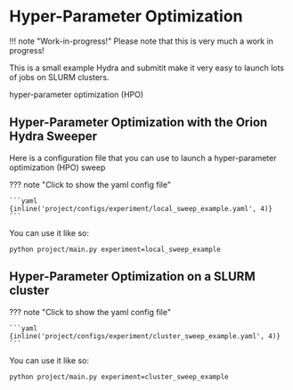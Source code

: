 # Hyper-Parameter Optimization

!!! note "Work-in-progress!"
    Please note that this is very much a work in progress!

This is a small example
Hydra and submitit make it very easy to launch lots of jobs on SLURM clusters.

hyper-parameter optimization (HPO)

## Hyper-Parameter Optimization with the Orion Hydra Sweeper

Here is a configuration file that you can use to launch a hyper-parameter optimization (HPO) sweep

??? note "Click to show the yaml config file"

    ```yaml
    {inline('project/configs/experiment/local_sweep_example.yaml', 4)}
    ```

You can use it like so:

```console
python project/main.py experiment=local_sweep_example
```

## Hyper-Parameter Optimization on a SLURM cluster

??? note "Click to show the yaml config file"

    ```yaml
    {inline('project/configs/experiment/cluster_sweep_example.yaml', 4)}
    ```

You can use it like so:

```console
python project/main.py experiment=cluster_sweep_example
```

